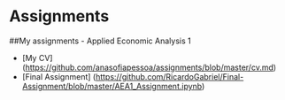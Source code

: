 # Assignments

##My assignments - Applied Economic Analysis 1

* [My CV] (https://github.com/anasofiapessoa/assignments/blob/master/cv.md)
* [Final Assignment] (https://github.com/RicardoGabriel/Final-Assignment/blob/master/AEA1_Assignment.ipynb)

